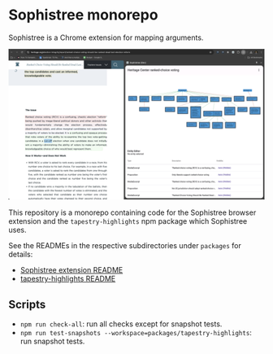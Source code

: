 # Sophistree monorepo

Sophistree is a Chrome extension for mapping arguments.

![screenshot](https://github.com/carlgieringer/sophistree/blob/main/packages/browser-extension/docs/screenshot.png?raw=true)

This repository is a monorepo containing code for the Sophistree browser extension and the
`tapestry-highlights` npm package which Sophistree uses.

See the READMEs in the respective subdirectories under `packages` for details:

- [Sophistree extension README](https://github.com/carlgieringer/sophistree/blob/main/packages/browser-extension/README.md)
- [tapestry-highlights README](https://github.com/carlgieringer/sophistree/blob/main/packages/tapestry-highlights/README.md)

## Scripts

- `npm run check-all`: run all checks except for snapshot tests.
- `npm run test-snapshots --workspace=packages/tapestry-highlights`: run snapshot tests.
